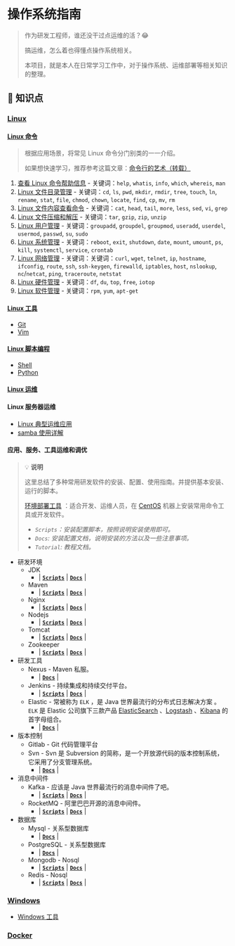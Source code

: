 # 操作系统指南

> 作为研发工程师，谁还没干过点运维的活？:joy:
>
> 搞运维，怎么着也得懂点操作系统相关。
>
> 本项目，就是本人在日常学习工作中，对于操作系统、运维部署等相关知识的整理。

## :memo: 知识点

### [Linux](docs/linux)

#### [Linux 命令](docs/linux/cli)

> 根据应用场景，将常见 Linux 命令分门别类的一一介绍。
>
> 如果想快速学习，推荐参考这篇文章：[命令行的艺术（转载）](docs/linux/cli/命令行的艺术.md)

1. [查看 Linux 命令帮助信息](docs/linux/cli/01.查看Linux命令帮助信息.md) - 关键词：`help`, `whatis`, `info`, `which`, `whereis`, `man`
2. [Linux 文件目录管理](docs/linux/cli/02.Linux文件目录管理.md) - 关键词：`cd`, `ls`, `pwd`, `mkdir`, `rmdir`, `tree`, `touch`, `ln`, `rename`, `stat`, `file`, `chmod`, `chown`, `locate`, `find`, `cp`, `mv`, `rm`
3. [Linux 文件内容查看命令](docs/linux/cli/03.Linux文件内容查看编辑.md) - 关键词：`cat`, `head`, `tail`, `more`, `less`, `sed`, `vi`, `grep`
4. [Linux 文件压缩和解压](docs/linux/cli/04.Linux文件压缩和解压.md) - 关键词：`tar`, `gzip`, `zip`, `unzip`
5. [Linux 用户管理](docs/linux/cli/05.Linux用户管理.md) - 关键词：`groupadd`, `groupdel`, `groupmod`, `useradd`, `userdel`, `usermod`, `passwd`, `su`, `sudo`
6. [Linux 系统管理](docs/linux/cli/06.Linux系统管理.md) - 关键词：`reboot`, `exit`, `shutdown`, `date`, `mount`, `umount`, `ps`, `kill`, `systemctl`, `service`, `crontab`
7. [Linux 网络管理](docs/linux/cli/07.Linux网络管理.md) - 关键词：关键词：`curl`, `wget`, `telnet`, `ip`, `hostname`, `ifconfig`, `route`, `ssh`, `ssh-keygen`, `firewalld`, `iptables`, `host`, `nslookup`, `nc`/`netcat`, `ping`, `traceroute`, `netstat`
8. [Linux 硬件管理](docs/linux/cli/08.Linux硬件管理.md) - 关键词：`df`, `du`, `top`, `free`, `iotop`
9. [Linux 软件管理](docs/linux/cli/09.Linux软件管理.md) - 关键词：`rpm`, `yum`, `apt-get`

#### [Linux 工具](docs/linux/tool)

- [Git](docs/linux/tool/git)
- [Vim](docs/linux/tool/vim.md)

#### [Linux 脚本编程](docs/linux/scripts)

- [Shell](docs/linux/scripts/shell.md)
- [Python](docs/linux/scripts/python.md)

#### [Linux 运维](docs/linux/ops)

#### Linux 服务器运维

- [Linux 典型运维应用](docs/linux/ops/linux典型运维应用.md)
- [samba 使用详解](docs/linux/ops/samba使用详解.md)

#### 应用、服务、工具运维和调优

> :bulb: **说明**
>
> 这里总结了多种常用研发软件的安装、配置、使用指南。并提供基本安装、运行的脚本。
>
> [环境部署工具](https://github.com/dunwu/os-tutorial/tree/master/codes/deploy) ：适合开发、运维人员，在 [CentOS](https://www.centos.org/) 机器上安装常用命令工具或开发软件。
>
> - _`Scripts`：安装配置脚本，按照说明安装使用即可。_
> - _`Docs`: 安装配置文档，说明安装的方法以及一些注意事项。_
> - _`Tutorial`: 教程文档。_

- 研发环境
  - JDK
    - | [**`Scripts`**](https://github.com/dunwu/os-tutorial/tree/master/codes/deploy/tool/jdk) | [**`Docs`**](docs/linux/ops/service/jdk.md) |
  - Maven
    - | [**`Scripts`**](https://github.com/dunwu/os-tutorial/tree/master/codes/deploy/tool/maven) | [**`Docs`**](https://github.com/dunwu/javastack/tree/master/docs/javatool/build/maven) |
  - Nginx
    - | [**`Scripts`**](https://github.com/dunwu/os-tutorial/tree/master/codes/deploy/tool/nginx) | [**`Docs`**](https://github.com/dunwu/nginx-tutorial) |
  - Nodejs
    - | [**`Scripts`**](https://github.com/dunwu/os-tutorial/tree/master/codes/deploy/tool/nodejs) | [**`Docs`**](docs/linux/ops/service/nodejs.md) |
  - Tomcat
    - | [**`Scripts`**](https://github.com/dunwu/os-tutorial/tree/master/codes/deploy/tool/tomcat) | [**`Docs`**](docs/linux/ops/service/tomcat.md) |
  - Zookeeper
    - | [**`Scripts`**](https://github.com/dunwu/os-tutorial/tree/master/codes/deploy/tool/zookeeper) | [**`Docs`**](docs/linux/ops/service/zookeeper.md) |
- 研发工具
  - Nexus - Maven 私服。
    - | [**`Docs`**](docs/linux/ops/service/nexus.md) |
  - Jenkins - 持续集成和持续交付平台。
    - | [**`Scripts`**](https://github.com/dunwu/os-tutorial/tree/master/codes/deploy/tool/jenkins) | [**`Docs`**](docs/linux/ops/service/jenkins.md) |
  - Elastic - 常被称为 `ELK` ，是 Java 世界最流行的分布式日志解决方案 。 `ELK` 是 Elastic 公司旗下三款产品 [ElasticSearch](https://www.elastic.co/products/elasticsearch) 、[Logstash](https://www.elastic.co/products/logstash) 、[Kibana](https://www.elastic.co/products/kibana) 的首字母组合。
    - | [**`Docs`**](docs/linux/ops/service/elastic) |
- 版本控制
  - Gitlab - Git 代码管理平台
  - Svn - Svn 是 Subversion 的简称，是一个开放源代码的版本控制系统，它采用了分支管理系统。
    - | [**`Docs`**](docs/linux/ops/service/svn.md) |
- 消息中间件
  - Kafka - 应该是 Java 世界最流行的消息中间件了吧。
    - | [**`Scripts`**](https://github.com/dunwu/os-tutorial/tree/master/codes/deploy/tool/kafka) | [**`Docs`**](docs/linux/ops/service/kafka.md) |
  - RocketMQ - 阿里巴巴开源的消息中间件。
    - | [**`Scripts`**](https://github.com/dunwu/os-tutorial/tree/master/codes/deploy/tool/rocketmq) | [**`Docs`**](docs/linux/ops/service/rocketmq.md) |
- 数据库
  - Mysql - 关系型数据库
    - | [**`Docs`**](https://github.com/dunwu/database/blob/master/docs/mysql/install-mysql.md) |
  - PostgreSQL - 关系型数据库
    - | [**`Docs`**](https://github.com/dunwu/database/blob/master/docs/postgresql.md#安装) |
  - Mongodb - Nosql
    - | [**`Scripts`**](https://github.com/dunwu/os-tutorial/tree/master/codes/deploy/tool/mongodb) | [**`Docs`**](https://github.com/dunwu/database/blob/master/docs/mongodb/install-mongodb.md) |
  - Redis - Nosql
    - | [**`Scripts`**](https://github.com/dunwu/os-tutorial/tree/master/codes/deploy/tool/redis) | [**`Docs`**](https://github.com/dunwu/database/blob/master/docs/redis/install-redis.md) |

### [Windows](docs/windows)

- [Windows 工具](docs/windows/Windows工具.md)

### [Docker](docs/docker)
